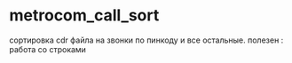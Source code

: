 # metrocom_call_sort

сортировка cdr файла на звонки по пинкоду и все остальные.
полезен : работа со строками
